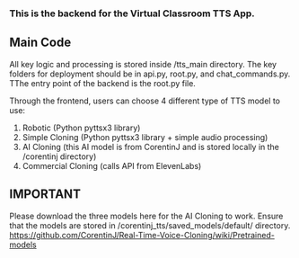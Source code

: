 ### This is the backend for the Virtual Classroom TTS App. 

## Main Code
All key logic and processing is stored inside /tts_main directory. The key folders for deployment should be in api.py, root.py, and chat_commands.py. TThe entry point of the backend is the root.py file.

Through the frontend, users can choose 4 different type of TTS model to use:
1. Robotic (Python pyttsx3 library)
2. Simple Cloning (Python pyttsx3 library + simple audio processing)
3. AI Cloning (this AI model is from CorentinJ and is stored locally in the /corentinj directory)
4. Commercial Cloning (calls API from ElevenLabs)

## IMPORTANT
Please download the three models here for the AI Cloning to work. Ensure that the models are stored in /corentinj_tts/saved_models/default/ directory.
https://github.com/CorentinJ/Real-Time-Voice-Cloning/wiki/Pretrained-models
